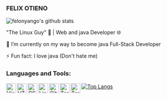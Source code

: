 ### FELIX OTIENO

<!--
**FELONYANGO/FELONYANGO** is a ✨ _special_ ✨ repository because its `README.md` (this file) appears on your GitHub profile.

Here are some ideas to get you started:

- 🔭 I’m currently working on ...
- 🌱 I’m currently learning ...
- 👯 I’m looking to collaborate on ...
- 🤔 I’m looking for help with ...
- 💬 Ask me about ...
- 📫 How to reach me: ...
- 😄 Pronouns: ...
- ⚡ Fun fact: ...
-->
![felonyango's github stats](https://github-readme-stats.vercel.app/api?username=FELONYANGO&theme=highcontrast&show_icons=true)
  
  "The Linux Guy" 🐧 | Web and java Developer 🌐 

🚀 I’m currently on my way to become java Full-Stack Developer

⚡ Fun fact: I love java (Don't hate me)
### Languages and Tools:

<img align="left" alt="Visual Studio Code" width="26px" src="https://user-images.githubusercontent.com/75170699/133462085-245c5372-cc54-4b2e-8c8e-f946d7dacaad.png" />
<img align="left" alt="HTML5" width="26px" src=
"https://user-images.githubusercontent.com/75170699/133461622-c4263950-fb87-4fca-8f85-bda0dbb1184e.png" />
<img align="left" alt="CSS3" width="26px" src="https://user-images.githubusercontent.com/75170699/133461594-55ffa391-de24-4127-be8a-f7c1fb5b1325.png" />
<img align="left" alt="Linux" width="26px" src="https://user-images.githubusercontent.com/75170699/133460224-4156979d-6927-403b-95a0-3474ac2f659c.png" />
<img align="left" alt="Git" width="26px" src="https://user-images.githubusercontent.com/75170699/133460705-0d21c78b-8b18-4eba-861c-9e8c73d294af.png" />
<img align="left" alt="Terminal" width="26px" src="https://user-images.githubusercontent.com/75170699/133461089-17fd006c-33a1-403e-b12f-7cc90d8dd3aa.png" />
<img align="left" alt="Terminal" width="26px" src="" />


[![Top Langs](https://github-readme-stats.vercel.app/api/top-langs/?username=FELONYANGO&layout=compact)](https://github.com/FELONYANGO/github-readme-stats)
